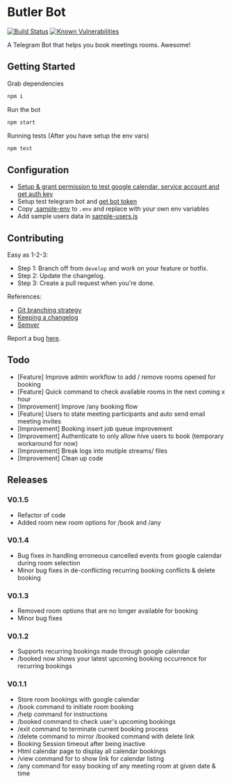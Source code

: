 # Butler Bot
[![Build Status](https://travis-ci.org/GovTechSG/butler-bot.svg?branch=master)](https://travis-ci.org/GovTechSG/butler-bot)
[![Known Vulnerabilities](https://snyk.io/test/github/GovTechSG/butler-bot/badge.svg)](https://snyk.io/test/github/GovTechSG/butler-bot)

A Telegram Bot that helps you book meetings rooms. Awesome!

## Getting Started
Grab dependencies
```javascript
npm i
```

Run the bot
```javascript
npm start
```

Running tests (After you have setup the env vars)
```javascript
npm test
```

## Configuration
* [Setup & grant permission to test google calendar, service account and get auth key](https://github.com/yuhong90/node-google-calendar/wiki#setup-service-accounts)
* Setup test telegram bot and [get bot token](https://core.telegram.org/bots#6-botfather)
* Copy [.sample-env](.sample-env) to `.env` and replace with your own env variables
* Add sample users data in [sample-users.js](src/data/sample-users.js)

## Contributing

Easy as 1-2-3:
* Step 1: Branch off from ```develop``` and work on your feature or hotfix.
* Step 2: Update the changelog.
* Step 3: Create a pull request when you're done.

References:
* [Git branching strategy](http://nvie.com/posts/a-successful-git-branching-model/)
* [Keeping a changelog](http://keepachangelog.com/)
* [Semver](http://semver.org/)

Report a bug [here](https://github.com/GovTechSG/butler-bot/issues).

## Todo
* [Feature] Improve admin workflow to add / remove rooms opened for booking
* [Feature] Quick command to check available rooms in the next coming x hour
* [Improvement] Improve /any booking flow
* [Feature] Users to state meeting participants and auto send email meeting invites 
* [Improvement] Booking insert job queue improvement
* [Improvement] Authenticate to only allow hive users to book (temporary workaround for now)   
* [Improvement] Break logs into mutiple streams/ files 
* [Improvement] Clean up code    

## Releases

### V0.1.5
* Refactor of code
* Added room new room options for /book and /any

### V0.1.4
* Bug fixes in handling erroneous cancelled events from google calendar during room selection 
* Minor bug fixes in de-conflicting recurring booking conflicts & delete booking
### V0.1.3

* Removed room options that are no longer available for booking
* Minor bug fixes

### V0.1.2

* Supports recurring bookings made through google calendar
* /booked now shows your latest upcoming booking occurrence for recurring bookings

### V0.1.1

* Store room bookings with google calendar
* /book command to initiate room booking
* /help command for instructions
* /booked command to check user's upcoming bookings
* /exit command to terminate current booking process
* /delete command to mirror /booked command with delete link
* Booking Session timeout after being inactive
* Html calendar page to display all calendar bookings
* /view command for to show link for calendar listing
* /any command for easy booking of any meeting room at given date & time

